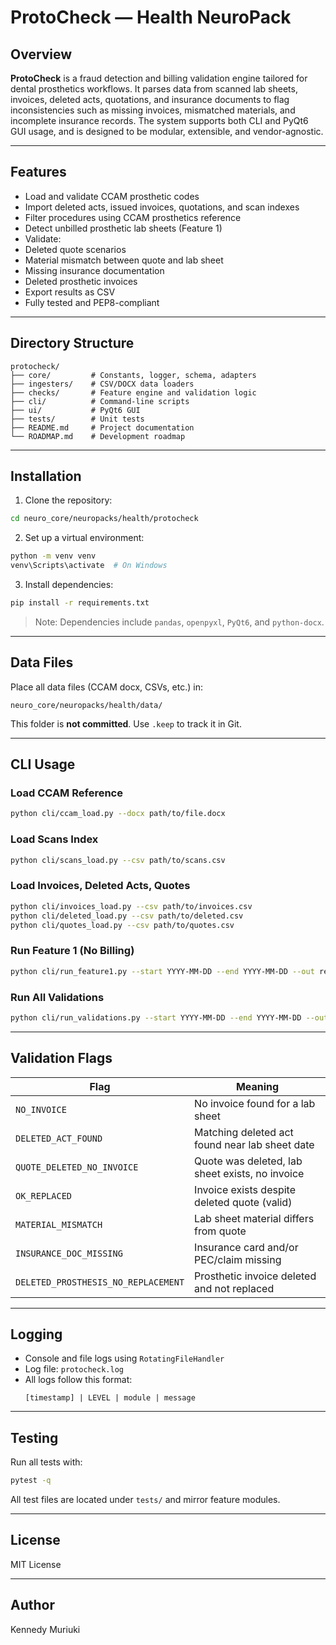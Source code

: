 # ProtoCheck — Health NeuroPack

## Overview

**ProtoCheck** is a fraud detection and billing validation engine tailored for dental prosthetics workflows. It parses data from scanned lab sheets, invoices, deleted acts, quotations, and insurance documents to flag inconsistencies such as missing invoices, mismatched materials, and incomplete insurance records. The system supports both CLI and PyQt6 GUI usage, and is designed to be modular, extensible, and vendor-agnostic.

---

## Features

-  Load and validate CCAM prosthetic codes
-  Import deleted acts, issued invoices, quotations, and scan indexes
-  Filter procedures using CCAM prosthetics reference
-  Detect unbilled prosthetic lab sheets (Feature 1)
-  Validate:
  - Deleted quote scenarios
  - Material mismatch between quote and lab sheet
  - Missing insurance documentation
  - Deleted prosthetic invoices
-  Export results as CSV
-  Fully tested and PEP8-compliant

---

## Directory Structure

```
protocheck/
├── core/         # Constants, logger, schema, adapters
├── ingesters/    # CSV/DOCX data loaders
├── checks/       # Feature engine and validation logic
├── cli/          # Command-line scripts
├── ui/           # PyQt6 GUI
├── tests/        # Unit tests
├── README.md     # Project documentation
└── ROADMAP.md    # Development roadmap
```

---

## Installation

1. Clone the repository:
```bash
cd neuro_core/neuropacks/health/protocheck
```

2. Set up a virtual environment:
```bash
python -m venv venv
venv\Scripts\activate  # On Windows
```

3. Install dependencies:
```bash
pip install -r requirements.txt
```

> Note: Dependencies include `pandas`, `openpyxl`, `PyQt6`, and `python-docx`.

---

## Data Files

Place all data files (CCAM docx, CSVs, etc.) in:

```
neuro_core/neuropacks/health/data/
```

This folder is **not committed**. Use `.keep` to track it in Git.

---

## CLI Usage

### Load CCAM Reference

```bash
python cli/ccam_load.py --docx path/to/file.docx
```

### Load Scans Index

```bash
python cli/scans_load.py --csv path/to/scans.csv
```

### Load Invoices, Deleted Acts, Quotes

```bash
python cli/invoices_load.py --csv path/to/invoices.csv
python cli/deleted_load.py --csv path/to/deleted.csv
python cli/quotes_load.py --csv path/to/quotes.csv
```

### Run Feature 1 (No Billing)

```bash
python cli/run_feature1.py --start YYYY-MM-DD --end YYYY-MM-DD --out results_feature1.csv
```

### Run All Validations

```bash
python cli/run_validations.py --start YYYY-MM-DD --end YYYY-MM-DD --out results_validations.csv
```

---


## Validation Flags

| Flag                             | Meaning                                                              |
|----------------------------------|----------------------------------------------------------------------|
| `NO_INVOICE`                     | No invoice found for a lab sheet                                     |
| `DELETED_ACT_FOUND`              | Matching deleted act found near lab sheet date                       |
| `QUOTE_DELETED_NO_INVOICE`       | Quote was deleted, lab sheet exists, no invoice                      |
| `OK_REPLACED`                    | Invoice exists despite deleted quote (valid)                         |
| `MATERIAL_MISMATCH`              | Lab sheet material differs from quote                                |
| `INSURANCE_DOC_MISSING`          | Insurance card and/or PEC/claim missing                              |
| `DELETED_PROSTHESIS_NO_REPLACEMENT` | Prosthetic invoice deleted and not replaced                          |

---

## Logging

- Console and file logs using `RotatingFileHandler`
- Log file: `protocheck.log`
- All logs follow this format:
  ```
  [timestamp] | LEVEL | module | message
  ```

---

## Testing

Run all tests with:

```bash
pytest -q
```

All test files are located under `tests/` and mirror feature modules.

---

## License

MIT License

---

## Author

Kennedy Muriuki
